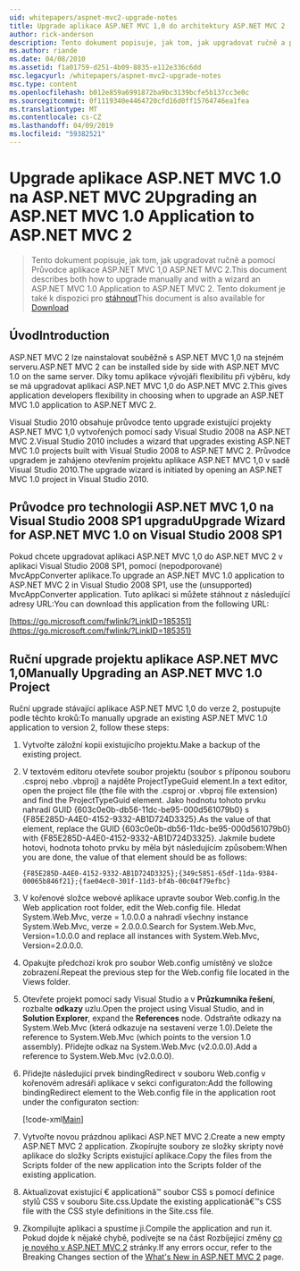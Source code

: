 ```yaml
---
uid: whitepapers/aspnet-mvc2-upgrade-notes
title: Upgrade aplikace ASP.NET MVC 1,0 do architektury ASP.NET MVC 2 | Dokumentace Microsoftu
author: rick-anderson
description: Tento dokument popisuje, jak tom, jak upgradovat ručně a pomocí Průvodce aplikace ASP.NET MVC 1,0 ASP.NET MVC 2. Tento dokument je také k dispozici pro d...
ms.author: riande
ms.date: 04/08/2010
ms.assetid: f1a01759-d251-4b09-8835-e112e336c6dd
msc.legacyurl: /whitepapers/aspnet-mvc2-upgrade-notes
msc.type: content
ms.openlocfilehash: b012e859a6991872ba9bc3139bcfe5b137cc3e0c
ms.sourcegitcommit: 0f1119340e4464720cfd16d0ff15764746ea1fea
ms.translationtype: MT
ms.contentlocale: cs-CZ
ms.lasthandoff: 04/09/2019
ms.locfileid: "59382521"
---
```

# <a name="upgrading-an-aspnet-mvc-10-application-to-aspnet-mvc-2"></a><span data-ttu-id="e3256-104">Upgrade aplikace ASP.NET MVC 1.0 na ASP.NET MVC 2</span><span class="sxs-lookup"><span data-stu-id="e3256-104">Upgrading an ASP.NET MVC 1.0 Application to ASP.NET MVC 2</span></span>

> <span data-ttu-id="e3256-105">Tento dokument popisuje, jak tom, jak upgradovat ručně a pomocí Průvodce aplikace ASP.NET MVC 1,0 ASP.NET MVC 2.</span><span class="sxs-lookup"><span data-stu-id="e3256-105">This document describes both how to upgrade manually and with a wizard an ASP.NET MVC 1.0 Application to ASP.NET MVC 2.</span></span> <span data-ttu-id="e3256-106">Tento dokument je také k dispozici pro [stáhnout](https://download.microsoft.com/download/F/1/6/F16F9AF9-8EF4-4845-BC97-639791D5699C/MVC2-Upgrade-Notes.pdf)</span><span class="sxs-lookup"><span data-stu-id="e3256-106">This document is also available for [Download](https://download.microsoft.com/download/F/1/6/F16F9AF9-8EF4-4845-BC97-639791D5699C/MVC2-Upgrade-Notes.pdf)</span></span>


## <a name="introduction"></a><span data-ttu-id="e3256-107">Úvod</span><span class="sxs-lookup"><span data-stu-id="e3256-107">Introduction</span></span>

<span data-ttu-id="e3256-108">ASP.NET MVC 2 lze nainstalovat souběžně s ASP.NET MVC 1,0 na stejném serveru.</span><span class="sxs-lookup"><span data-stu-id="e3256-108">ASP.NET MVC 2 can be installed side by side with ASP.NET MVC 1.0 on the same server.</span></span> <span data-ttu-id="e3256-109">Díky tomu aplikace vývojáři flexibilitu při výběru, kdy se má upgradovat aplikaci ASP.NET MVC 1,0 do ASP.NET MVC 2.</span><span class="sxs-lookup"><span data-stu-id="e3256-109">This gives application developers flexibility in choosing when to upgrade an ASP.NET MVC 1.0 application to ASP.NET MVC 2.</span></span>

<span data-ttu-id="e3256-110">Visual Studio 2010 obsahuje průvodce tento upgrade existující projekty ASP.NET MVC 1,0 vytvořených pomocí sady Visual Studio 2008 na ASP.NET MVC 2.</span><span class="sxs-lookup"><span data-stu-id="e3256-110">Visual Studio 2010 includes a wizard that upgrades existing ASP.NET MVC 1.0 projects built with Visual Studio 2008 to ASP.NET MVC 2.</span></span> <span data-ttu-id="e3256-111">Průvodce upgradem je zahájeno otevřením projektu aplikace ASP.NET MVC 1,0 v sadě Visual Studio 2010.</span><span class="sxs-lookup"><span data-stu-id="e3256-111">The upgrade wizard is initiated by opening an ASP.NET MVC 1.0 project in Visual Studio 2010.</span></span>

## <a name="upgrade-wizard-for-aspnet-mvc-10-on-visual-studio-2008-sp1"></a><span data-ttu-id="e3256-112">Průvodce pro technologii ASP.NET MVC 1,0 na Visual Studio 2008 SP1 upgradu</span><span class="sxs-lookup"><span data-stu-id="e3256-112">Upgrade Wizard for ASP.NET MVC 1.0 on Visual Studio 2008 SP1</span></span>

<span data-ttu-id="e3256-113">Pokud chcete upgradovat aplikaci ASP.NET MVC 1,0 do ASP.NET MVC 2 v aplikaci Visual Studio 2008 SP1, pomocí (nepodporované) MvcAppConverter aplikace.</span><span class="sxs-lookup"><span data-stu-id="e3256-113">To upgrade an ASP.NET MVC 1.0 application to ASP.NET MVC 2 in Visual Studio 2008 SP1, use the (unsupported) MvcAppConverter application.</span></span> <span data-ttu-id="e3256-114">Tuto aplikaci si můžete stáhnout z následující adresy URL:</span><span class="sxs-lookup"><span data-stu-id="e3256-114">You can download this application from the following URL:</span></span>

[https://go.microsoft.com/fwlink/?LinkID=185351](https://go.microsoft.com/fwlink/?LinkID=185351)

## <a name="manually-upgrading-an-aspnet-mvc-10-project"></a><span data-ttu-id="e3256-115">Ruční upgrade projektu aplikace ASP.NET MVC 1,0</span><span class="sxs-lookup"><span data-stu-id="e3256-115">Manually Upgrading an ASP.NET MVC 1.0 Project</span></span>

<span data-ttu-id="e3256-116">Ruční upgrade stávající aplikace ASP.NET MVC 1,0 do verze 2, postupujte podle těchto kroků:</span><span class="sxs-lookup"><span data-stu-id="e3256-116">To manually upgrade an existing ASP.NET MVC 1.0 application to version 2, follow these steps:</span></span>

1. <span data-ttu-id="e3256-117">Vytvořte záložní kopii existujícího projektu.</span><span class="sxs-lookup"><span data-stu-id="e3256-117">Make a backup of the existing project.</span></span>
2. <span data-ttu-id="e3256-118">V textovém editoru otevřete soubor projektu (soubor s příponou souboru .csproj nebo .vbproj) a najděte ProjectTypeGuid element.</span><span class="sxs-lookup"><span data-stu-id="e3256-118">In a text editor, open the project file (the file with the .csproj or .vbproj file extension) and find the ProjectTypeGuid element.</span></span> <span data-ttu-id="e3256-119">Jako hodnotu tohoto prvku nahradí GUID {603c0e0b-db56-11dc-be95-000d561079b0} s {F85E285D-A4E0-4152-9332-AB1D724D3325}.</span><span class="sxs-lookup"><span data-stu-id="e3256-119">As the value of that element, replace the GUID {603c0e0b-db56-11dc-be95-000d561079b0} with {F85E285D-A4E0-4152-9332-AB1D724D3325}.</span></span> <span data-ttu-id="e3256-120">Jakmile budete hotovi, hodnota tohoto prvku by měla být následujícím způsobem:</span><span class="sxs-lookup"><span data-stu-id="e3256-120">When you are done, the value of that element should be as follows:</span></span> 

    `{F85E285D-A4E0-4152-9332-AB1D724D3325};{349c5851-65df-11da-9384-00065b846f21};{fae04ec0-301f-11d3-bf4b-00c04f79efbc}`
3. <span data-ttu-id="e3256-121">V kořenové složce webové aplikace upravte soubor Web.config.</span><span class="sxs-lookup"><span data-stu-id="e3256-121">In the Web application root folder, edit the Web.config file.</span></span> <span data-ttu-id="e3256-122">Hledat System.Web.Mvc, verze = 1.0.0.0 a nahradí všechny instance System.Web.Mvc, verze = 2.0.0.0.</span><span class="sxs-lookup"><span data-stu-id="e3256-122">Search for System.Web.Mvc, Version=1.0.0.0 and replace all instances with System.Web.Mvc, Version=2.0.0.0.</span></span>
4. <span data-ttu-id="e3256-123">Opakujte předchozí krok pro soubor Web.config umístěný ve složce zobrazení.</span><span class="sxs-lookup"><span data-stu-id="e3256-123">Repeat the previous step for the Web.config file located in the Views folder.</span></span>
5. <span data-ttu-id="e3256-124">Otevřete projekt pomocí sady Visual Studio a v **Průzkumníka řešení**, rozbalte **odkazy** uzlu.</span><span class="sxs-lookup"><span data-stu-id="e3256-124">Open the project using Visual Studio, and in **Solution Explorer**, expand the **References** node.</span></span> <span data-ttu-id="e3256-125">Odstraňte odkazy na System.Web.Mvc (která odkazuje na sestavení verze 1.0).</span><span class="sxs-lookup"><span data-stu-id="e3256-125">Delete the reference to System.Web.Mvc (which points to the version 1.0 assembly).</span></span> <span data-ttu-id="e3256-126">Přidejte odkaz na System.Web.Mvc (v2.0.0.0).</span><span class="sxs-lookup"><span data-stu-id="e3256-126">Add a reference to System.Web.Mvc (v2.0.0.0).</span></span>
6. <span data-ttu-id="e3256-127">Přidejte následující prvek bindingRedirect v souboru Web.config v kořenovém adresáři aplikace v sekci configuraton:</span><span class="sxs-lookup"><span data-stu-id="e3256-127">Add the following bindingRedirect element to the Web.config file in the application root under the configuraton section:</span></span>   

    [!code-xml[Main](aspnet-mvc2-upgrade-notes/samples/sample1.xml)]
7. <span data-ttu-id="e3256-128">Vytvořte novou prázdnou aplikaci ASP.NET MVC 2.</span><span class="sxs-lookup"><span data-stu-id="e3256-128">Create a new empty ASP.NET MVC 2 application.</span></span> <span data-ttu-id="e3256-129">Zkopírujte soubory ze složky skripty nové aplikace do složky Scripts existující aplikace.</span><span class="sxs-lookup"><span data-stu-id="e3256-129">Copy the files from the Scripts folder of the new application into the Scripts folder of the existing application.</span></span>
8. <span data-ttu-id="e3256-130">Aktualizovat existující € applicationâ™ soubor CSS s pomocí definice stylů CSS v souboru Site.css.</span><span class="sxs-lookup"><span data-stu-id="e3256-130">Update the existing applicationâ€™s CSS file with the CSS style definitions in the Site.css file.</span></span>
9. <span data-ttu-id="e3256-131">Zkompilujte aplikaci a spustíme ji.</span><span class="sxs-lookup"><span data-stu-id="e3256-131">Compile the application and run it.</span></span> <span data-ttu-id="e3256-132">Pokud dojde k nějaké chybě, podívejte se na část Rozbíjející změny [co je nového v ASP.NET MVC 2](https://go.microsoft.com/fwlink/?LinkID=185038) stránky.</span><span class="sxs-lookup"><span data-stu-id="e3256-132">If any errors occur, refer to the Breaking Changes section of the [What's New in ASP.NET MVC 2](https://go.microsoft.com/fwlink/?LinkID=185038) page.</span></span>
